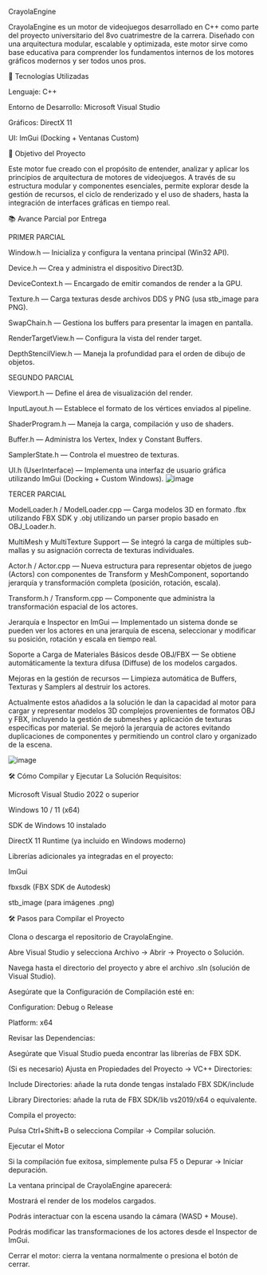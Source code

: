 CrayolaEngine

CrayolaEngine es un motor de videojuegos desarrollado en C++ como parte del proyecto universitario del 8vo cuatrimestre de la carrera. Diseñado con una arquitectura modular, escalable y optimizada, este motor sirve como base educativa para comprender los fundamentos internos de los motores gráficos modernos y ser todos unos pros.

🚀 Tecnologías Utilizadas

Lenguaje: C++

Entorno de Desarrollo: Microsoft Visual Studio

Gráficos: DirectX 11

UI: ImGui (Docking + Ventanas Custom)

🎯 Objetivo del Proyecto

Este motor fue creado con el propósito de entender, analizar y aplicar los principios de arquitectura de motores de videojuegos. A través de su estructura modular y componentes esenciales, permite explorar desde la gestión de recursos, el ciclo de renderizado y el uso de shaders, hasta la integración de interfaces gráficas en tiempo real.

📚 Avance Parcial por Entrega

PRIMER PARCIAL

Window.h — Inicializa y configura la ventana principal (Win32 API).

Device.h — Crea y administra el dispositivo Direct3D.

DeviceContext.h — Encargado de emitir comandos de render a la GPU.

Texture.h — Carga texturas desde archivos DDS y PNG (usa stb_image para PNG).

SwapChain.h — Gestiona los buffers para presentar la imagen en pantalla.

RenderTargetView.h — Configura la vista del render target.

DepthStencilView.h — Maneja la profundidad para el orden de dibujo de objetos.

SEGUNDO PARCIAL

Viewport.h — Define el área de visualización del render.

InputLayout.h — Establece el formato de los vértices enviados al pipeline.

ShaderProgram.h — Maneja la carga, compilación y uso de shaders.

Buffer.h — Administra los Vertex, Index y Constant Buffers.

SamplerState.h — Controla el muestreo de texturas.

UI.h (UserInterface) — Implementa una interfaz de usuario gráfica utilizando ImGui (Docking + Custom Windows).
![image](https://github.com/user-attachments/assets/24d57cb6-e5d7-4ffd-a43f-bac4a2f6953c)


TERCER PARCIAL

ModelLoader.h / ModelLoader.cpp — Carga modelos 3D en formato .fbx utilizando FBX SDK y .obj utilizando un parser propio basado en OBJ_Loader.h.

MultiMesh y MultiTexture Support — Se integró la carga de múltiples sub-mallas y su asignación correcta de texturas individuales.

Actor.h / Actor.cpp — Nueva estructura para representar objetos de juego (Actors) con componentes de Transform y MeshComponent, soportando jerarquía y transformación completa (posición, rotación, escala).

Transform.h / Transform.cpp — Componente que administra la transformación espacial de los actores.

Jerarquía e Inspector en ImGui — Implementado un sistema donde se pueden ver los actores en una jerarquía de escena, seleccionar y modificar su posición, rotación y escala en tiempo real.

Soporte a Carga de Materiales Básicos desde OBJ/FBX — Se obtiene automáticamente la textura difusa (Diffuse) de los modelos cargados.

Mejoras en la gestión de recursos — Limpieza automática de Buffers, Texturas y Samplers al destruir los actores.

Actualmente estos añadidos a la solución le dan la capacidad al motor para cargar y representar modelos 3D complejos provenientes de formatos OBJ y FBX, incluyendo la gestión de submeshes y aplicación de texturas específicas por material. Se mejoró la jerarquía de actores evitando duplicaciones de componentes y permitiendo un control claro y organizado de la escena.

![image](https://github.com/user-attachments/assets/af838825-0c0c-4934-9ea9-99875d3a6095)

🛠️ Cómo Compilar y Ejecutar La Solución
Requisitos:

Microsoft Visual Studio 2022 o superior

Windows 10 / 11 (x64)

SDK de Windows 10 instalado

DirectX 11 Runtime (ya incluido en Windows moderno)

Librerías adicionales ya integradas en el proyecto:

ImGui

fbxsdk (FBX SDK de Autodesk)

stb_image (para imágenes .png)

🛠️ Pasos para Compilar el Proyecto

Clona o descarga el repositorio de CrayolaEngine.

Abre Visual Studio y selecciona Archivo → Abrir → Proyecto o Solución.

Navega hasta el directorio del proyecto y abre el archivo .sln (solución de Visual Studio).

Asegúrate que la Configuración de Compilación esté en:

Configuration: Debug o Release

Platform: x64

Revisar las Dependencias:

Asegúrate que Visual Studio pueda encontrar las librerías de FBX SDK.

(Si es necesario) Ajusta en Propiedades del Proyecto → VC++ Directories:

Include Directories: añade la ruta donde tengas instalado FBX SDK/include

Library Directories: añade la ruta de FBX SDK/lib vs2019/x64 o equivalente.

Compila el proyecto:

Pulsa Ctrl+Shift+B o selecciona Compilar → Compilar solución.

Ejecutar el Motor

Si la compilación fue exitosa, simplemente pulsa F5 o Depurar → Iniciar depuración.

La ventana principal de CrayolaEngine aparecerá:

Mostrará el render de los modelos cargados.

Podrás interactuar con la escena usando la cámara (WASD + Mouse).

Podrás modificar las transformaciones de los actores desde el Inspector de ImGui.

Cerrar el motor: cierra la ventana normalmente o presiona el botón de cerrar.


